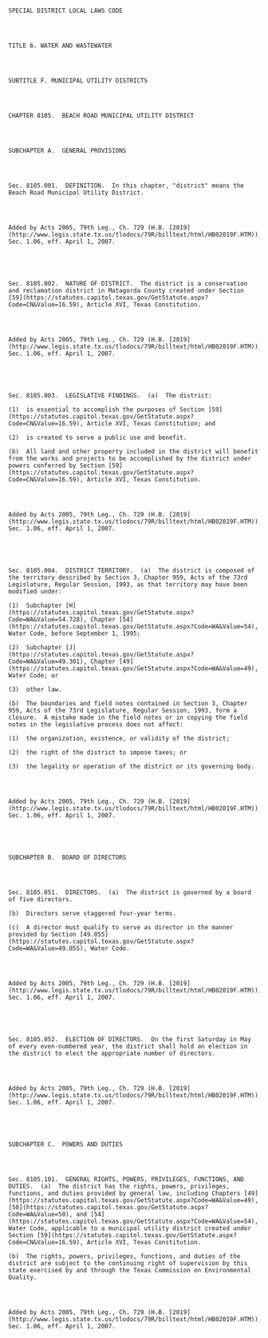 ﻿
    
    
    	
    					
    
    
    SPECIAL DISTRICT LOCAL LAWS CODE
    
      
    
    
    TITLE 6. WATER AND WASTEWATER
    
      
    
    
    SUBTITLE F. MUNICIPAL UTILITY DISTRICTS
    
      
    
    
    CHAPTER 8105.  BEACH ROAD MUNICIPAL UTILITY DISTRICT
    
      
    
    
    SUBCHAPTER A.  GENERAL PROVISIONS
    
      
    
    
    Sec. 8105.001.  DEFINITION.  In this chapter, "district" means the Beach Road Municipal Utility District.
    
    
    
    
    Added by Acts 2005, 79th Leg., Ch. 729 (H.B. [2019](http://www.legis.state.tx.us/tlodocs/79R/billtext/html/HB02019F.HTM)), Sec. 1.06, eff. April 1, 2007.
    
    
    
    
    
    Sec. 8105.002.  NATURE OF DISTRICT.  The district is a conservation and reclamation district in Matagorda County created under Section [59](https://statutes.capitol.texas.gov/GetStatute.aspx?Code=CN&Value=16.59), Article XVI, Texas Constitution.
    
    
    
    
    Added by Acts 2005, 79th Leg., Ch. 729 (H.B. [2019](http://www.legis.state.tx.us/tlodocs/79R/billtext/html/HB02019F.HTM)), Sec. 1.06, eff. April 1, 2007.
    
    
    
    
    
    Sec. 8105.003.  LEGISLATIVE FINDINGS.  (a)  The district:
    
    (1)  is essential to accomplish the purposes of Section [59](https://statutes.capitol.texas.gov/GetStatute.aspx?Code=CN&Value=16.59), Article XVI, Texas Constitution; and
    
    (2)  is created to serve a public use and benefit.
    
    (b)  All land and other property included in the district will benefit from the works and projects to be accomplished by the district under powers conferred by Section [59](https://statutes.capitol.texas.gov/GetStatute.aspx?Code=CN&Value=16.59), Article XVI, Texas Constitution.
    
    
    
    
    Added by Acts 2005, 79th Leg., Ch. 729 (H.B. [2019](http://www.legis.state.tx.us/tlodocs/79R/billtext/html/HB02019F.HTM)), Sec. 1.06, eff. April 1, 2007.
    
    
    
    
    
    Sec. 8105.004.  DISTRICT TERRITORY.  (a)  The district is composed of the territory described by Section 3, Chapter 959, Acts of the 73rd Legislature, Regular Session, 1993, as that territory may have been modified under:
    
    (1)  Subchapter [H](https://statutes.capitol.texas.gov/GetStatute.aspx?Code=WA&Value=54.728), Chapter [54](https://statutes.capitol.texas.gov/GetStatute.aspx?Code=WA&Value=54), Water Code, before September 1, 1995;
    
    (2)  Subchapter [J](https://statutes.capitol.texas.gov/GetStatute.aspx?Code=WA&Value=49.301), Chapter [49](https://statutes.capitol.texas.gov/GetStatute.aspx?Code=WA&Value=49), Water Code; or
    
    (3)  other law.
    
    (b)  The boundaries and field notes contained in Section 3, Chapter 959, Acts of the 73rd Legislature, Regular Session, 1993, form a closure.  A mistake made in the field notes or in copying the field notes in the legislative process does not affect:
    
    (1)  the organization, existence, or validity of the district;
    
    (2)  the right of the district to impose taxes; or
    
    (3)  the legality or operation of the district or its governing body.
    
    
    
    
    Added by Acts 2005, 79th Leg., Ch. 729 (H.B. [2019](http://www.legis.state.tx.us/tlodocs/79R/billtext/html/HB02019F.HTM)), Sec. 1.06, eff. April 1, 2007.
    
    
    
    
    
    SUBCHAPTER B.  BOARD OF DIRECTORS
    
      
    
    
    Sec. 8105.051.  DIRECTORS.  (a)  The district is governed by a board of five directors.
    
    (b)  Directors serve staggered four-year terms.
    
    (c)  A director must qualify to serve as director in the manner provided by Section [49.055](https://statutes.capitol.texas.gov/GetStatute.aspx?Code=WA&Value=49.055), Water Code.
    
    
    
    
    Added by Acts 2005, 79th Leg., Ch. 729 (H.B. [2019](http://www.legis.state.tx.us/tlodocs/79R/billtext/html/HB02019F.HTM)), Sec. 1.06, eff. April 1, 2007.
    
    
    
    
    
    Sec. 8105.052.  ELECTION OF DIRECTORS.  On the first Saturday in May of every even-numbered year, the district shall hold an election in the district to elect the appropriate number of directors.
    
    
    
    
    Added by Acts 2005, 79th Leg., Ch. 729 (H.B. [2019](http://www.legis.state.tx.us/tlodocs/79R/billtext/html/HB02019F.HTM)), Sec. 1.06, eff. April 1, 2007.
    
    
    
    
    
    SUBCHAPTER C.  POWERS AND DUTIES
    
      
    
    
    Sec. 8105.101.  GENERAL RIGHTS, POWERS, PRIVILEGES, FUNCTIONS, AND DUTIES.  (a)  The district has the rights, powers, privileges, functions, and duties provided by general law, including Chapters [49](https://statutes.capitol.texas.gov/GetStatute.aspx?Code=WA&Value=49), [50](https://statutes.capitol.texas.gov/GetStatute.aspx?Code=WA&Value=50), and [54](https://statutes.capitol.texas.gov/GetStatute.aspx?Code=WA&Value=54), Water Code, applicable to a municipal utility district created under Section [59](https://statutes.capitol.texas.gov/GetStatute.aspx?Code=CN&Value=16.59), Article XVI, Texas Constitution.
    
    (b)  The rights, powers, privileges, functions, and duties of the district are subject to the continuing right of supervision by this state exercised by and through the Texas Commission on Environmental Quality.
    
    
    
    
    Added by Acts 2005, 79th Leg., Ch. 729 (H.B. [2019](http://www.legis.state.tx.us/tlodocs/79R/billtext/html/HB02019F.HTM)), Sec. 1.06, eff. April 1, 2007.
    
    
    
    
    				
